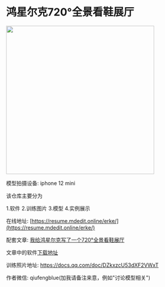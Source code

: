 # 鸿星尔克720°全景看鞋展厅

<img src="https://s3.qiufengh.com/blog/5DH8C8VQR$WPLPHK9JH6.png" width="400px">

模型拍摄设备: iphone 12 mini

该仓库主要分为

1.软件
2.训练图片
3.模型
4.实例展示

在线地址:  [https://resume.mdedit.online/erke/](https://resume.mdedit.online/erke/)

配套文章: [我给鸿星尔克写了一个720°全景看鞋展厅](https://mp.weixin.qq.com/s/C10RA23DPjRHaNSu0Q8w1w)

文章中的软件[下载地址](http://www.3h3.com/soft/150904.html)

训练照片地址: https://docs.qq.com/doc/DZkxzcU53dXF2VWxT

作者微信: qiufengblue(加我请备注来意，例如"讨论模型相关")
